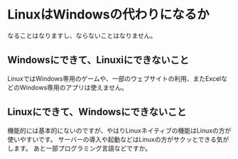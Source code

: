 # LinuxはWindowsの代わりになるか
なることはなりますし、ならないことはなりません。
## Windowsにできて、Linuxiにできないこと
LinuxではWindows専用のゲームや、一部のウェブサイトの利用、またExcelなどのWindows専用のアプリは使えません。
## Linuxにできて、Windowsにできないこと
機能的には基本的にないのですが、やはりLinuxネイティブの機能はLinuxの方が使いやすいです。
サーバーの導入や起動などはLinuxの方がサクッとできる気がします。
あと一部プログラミング言語などですか。

